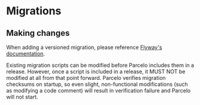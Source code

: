 <!--
Copyright 2024 Logan Magee

SPDX-License-Identifier: AGPL-3.0-only
-->

# Migrations

## Making changes

When adding a versioned migration, please reference [Flyway's documentation].

Existing migration scripts can be modified before Parcelo includes them in a release. However, once
a script is included in a release, it MUST NOT be modified at all from that point forward. Parcelo
verifies migration checksums on startup, so even slight, non-functional modifications (such as
modifying a code comment) will result in verification failure and Parcelo will not start.

[Flyway's documentation]: https://documentation.red-gate.com/fd/migrations-184127470.html
